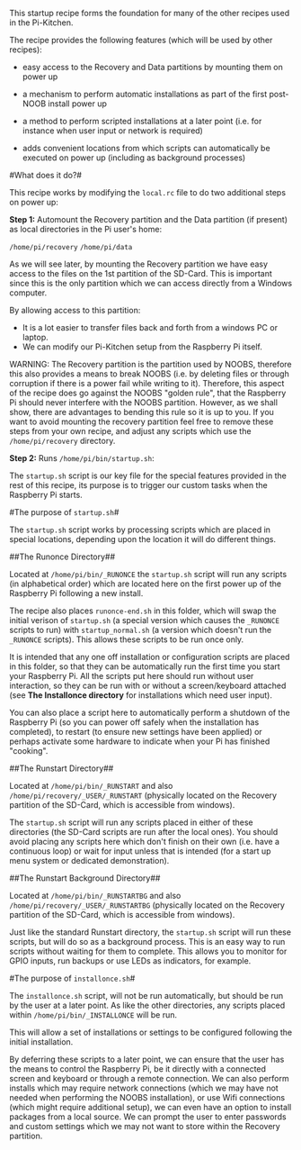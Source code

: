<p>This startup recipe forms the foundation for many of the other recipes used in the Pi-Kitchen.</p>
<p>The recipe provides the following features (which will be used by other recipes):

- easy access to the Recovery and Data partitions by mounting them on power up

- a mechanism to perform automatic installations as part of the first post-NOOB install power up

- a method to perform scripted installations at a later point (i.e. for instance when user input or network is required)

- adds convenient locations from which scripts can automatically be executed on power up (including as background processes)</p>

#What does it do?#

<p>This recipe works by modifying the <code>local.rc</code> file to do two additional steps on power up:</p>

<p><strong>Step 1:</strong> Automount the Recovery partition and the Data partition (if present) as local directories in the Pi user's home:</p>
<p><code>/home/pi/recovery</code>
<code>/home/pi/data</code></p>
<p>As we will see later, by mounting the Recovery partition we have easy access to the files on the 1st partition of the SD-Card.  This is important since this is the only partition which we can access directly from a Windows computer.</p>
<p>By allowing access to this partition:</p>
<ul>
<li>It is a lot easier to transfer files back and forth from a windows PC or laptop.</li>
<li>We can modify our Pi-Kitchen setup from the Raspberry Pi itself.</li>
</ul>

<p>WARNING: The Recovery partition is the partition used by NOOBS, therefore this also provides a means to break NOOBS (i.e. by deleting files or through corruption if there is a power fail while writing to it).  Therefore, this aspect of the recipe does go against the NOOBS &quot;golden rule&quot;, that the Raspberry Pi should never interfere with the NOOBS partition.  However, as we shall show, there are advantages to bending this rule so it is up to you.  If you want to avoid mounting the recovery partition feel free to remove these steps from your own recipe, and adjust any scripts which use the <code>/home/pi/recovery</code> directory.</p>

<p><strong>Step 2:</strong> Runs <code>/home/pi/bin/startup.sh</code>:</p>
<p>The <code>startup.sh</code> script is our key file for the special features provided in the rest of this recipe, its purpose is to trigger our custom tasks when the Raspberry Pi starts.</p>

#The purpose of <code>startup.sh</code>#
<p>The <code>startup.sh</code> script works by processing scripts which are placed in special locations, depending upon the location it will do different things.</p>

##The Runonce Directory##
<p>Located at <code>/home/pi/bin/_RUNONCE</code> the <code>startup.sh</code> script will run any scripts (in alphabetical order) which are located here on the first power up of the Raspberry Pi following a new install.</p>
<p>The recipe also places <code>runonce-end.sh</code> in this folder, which will swap the initial verison of <code>startup.sh</code> (a special version which causes the <code>_RUNONCE</code> scripts to run) with <code>startup_normal.sh</code> (a version which doesn't run the <code>_RUNONCE</code> scripts).  This allows these scripts to be run once only.</p>

<p>It is intended that any one off installation or configuration scripts are placed in this folder, so that they can be automatically run the first time you start your Raspberry Pi.  All the scripts put here should run without user interaction, so they can be run with or without a screen/keyboard attached (see <strong>The Installonce directory</strong> for installations which need user input).</p>

<p>You can also place a script here to automatically perform a shutdown of the Raspberry Pi (so you can power off safely when the installation has completed), to restart (to ensure new settings have been applied) or perhaps activate some hardware to indicate when your Pi has finished &quot;cooking&quot;.</p>

##The Runstart Directory##
<p>Located at <code>/home/pi/bin/_RUNSTART</code> and also <code>/home/pi/recovery/_USER/_RUNSTART</code> (physically located on the Recovery partition of the SD-Card, which is accessible from windows).</p>
<p>The <code>startup.sh</code> script will run any scripts placed in either of these directories (the SD-Card scripts are run after the local ones).    You should avoid placing any scripts here which don't finish on their own (i.e. have a continuous loop) or wait for input unless that is intended (for a start up menu system or dedicated demonstration).</p>

##The Runstart Background Directory##
<p>Located at <code>/home/pi/bin/_RUNSTARTBG</code> and also <code>/home/pi/recovery/_USER/_RUNSTARTBG</code> (physically located on the Recovery partition of the SD-Card, which is accessible from windows).</p>
<p>Just like the standard Runstart directory, the <code>startup.sh</code> script will run these scripts, but will do so as a background process.  This is an easy way to run scripts without waiting for them to complete.  This allows you to monitor for GPIO inputs, run backups or use LEDs as indicators, for example.</p>

#The purpose of <code>installonce.sh</code>#
<p>The <code>installonce.sh</code> script, will not be run automatically, but should be run by the user at a later point.  As like the other directories, any scripts placed within <code>/home/pi/bin/_INSTALLONCE</code> will be run.

This will allow a set of installations or settings to be configured following the initial installation.</p>
<p>By deferring these scripts to a later point, we can ensure that the user has the means to control the Raspberry Pi, be it directly with a connected screen and keyboard or through a remote connection.  We can also perform installs which may require network connections (which we may have not needed when performing the NOOBS installation), or use Wifi connections (which might require additional setup), we can even have an option to install packages from a local source.  We can prompt the user to enter passwords and custom settings which we may not want to store within the Recovery partition.</p>

